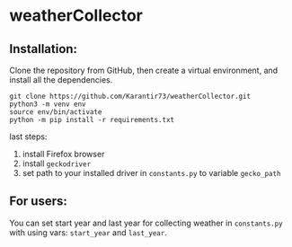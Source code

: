 # weatherCollector

## Installation:
Clone the repository from GitHub, then create a virtual environment, and install all the dependencies.

```
git clone https://github.com/Karantir73/weatherCollector.git
python3 -m venv env
source env/bin/activate
python -m pip install -r requirements.txt
```
last steps:
1. install Firefox browser
2. install `geckodriver`
2. set path to your installed driver in `constants.py` to variable `gecko_path`

## For users:

You can set start year and last year for collecting weather in `constants.py` with using vars: `start_year` and `last_year`.
